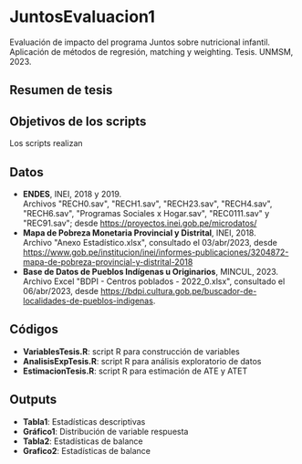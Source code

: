 # JuntosEvaluacion1

Evaluación de impacto del programa Juntos sobre nutricional infantil. Aplicación de métodos de regresión, matching y weighting.
Tesis. UNMSM, 2023.

## Resumen de tesis


## Objetivos de los scripts
Los scripts realizan 

## Datos
- **ENDES**, INEI, 2018 y 2019. \
Archivos "RECH0.sav", "RECH1.sav", "RECH23.sav", "RECH4.sav", "RECH6.sav", "Programas Sociales x Hogar.sav", "REC0111.sav" y "REC91.sav"; desde https://proyectos.inei.gob.pe/microdatos/
- **Mapa de Pobreza Monetaria Provincial y Distrital**, INEI, 2018. \
Archivo "Anexo Estadístico.xlsx", consultado el 03/abr/2023, desde https://www.gob.pe/institucion/inei/informes-publicaciones/3204872-mapa-de-pobreza-provincial-y-distrital-2018
- **Base de Datos de Pueblos Indígenas u Originarios**, MINCUL, 2023. \
Archivo Excel "BDPI - Centros poblados - 2022_0.xlsx", consultado el 06/abr/2023, desde https://bdpi.cultura.gob.pe/buscador-de-localidades-de-pueblos-indigenas.

## Códigos
- **VariablesTesis.R**: script R para construcción de variables
- **AnalisisExpTesis.R**: script R para análisis exploratorio de datos
- **EstimacionTesis.R**: script R para estimación de ATE y ATET

## Outputs
- **Tabla1**: Estadísticas descriptivas
- **Gráfico1**: Distribución de variable respuesta 
- **Tabla2**: Estadísticas de balance
- **Grafico2**: Estadísticas de balance
